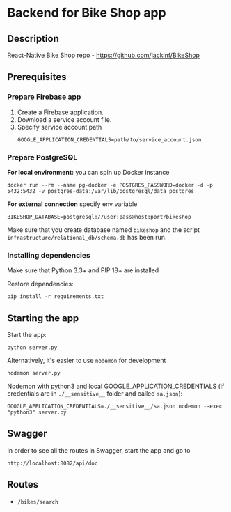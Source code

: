 # Backend for Bike Shop app

## Description

React-Native Bike Shop repo - https://github.com/jackinf/BikeShop

## Prerequisites

### Prepare Firebase app

1. Create a Firebase application. 
2. Download a service account file.
3. Specify service account path
    ```
    GOOGLE_APPLICATION_CREDENTIALS=path/to/service_account.json
    ```

### Prepare PostgreSQL

**For local environment:** you can spin up Docker instance
```
docker run --rm --name pg-docker -e POSTGRES_PASSWORD=docker -d -p 5432:5432 -v postgres-data:/var/lib/postgresql/data postgres
```
**For external connection** specify env variable
```
BIKESHOP_DATABASE=postgresql://user:pass@host:port/bikeshop
```

Make sure that you create database named `bikeshop` and the script `infrastructure/relational_db/schema.db` has been run.

### Installing dependencies

Make sure that Python 3.3+ and PIP 18+ are installed

Restore dependencies:
```
pip install -r requirements.txt
```
   
## Starting the app

Start the app:
```
python server.py
```

Alternatively, it's easier to use `nodemon` for development
```
nodemon server.py
```

Nodemon with python3 and local GOOGLE_APPLICATION_CREDENTIALS (if credentials are in `./__sensitive__` folder and called `sa.json`):
```
GOOGLE_APPLICATION_CREDENTIALS=./__sensitive__/sa.json nodemon --exec "python3" server.py
```

## Swagger

In order to see all the routes in Swagger, start the app and go to 
```
http://localhost:8082/api/doc
```

## Routes

* `/bikes/search`
